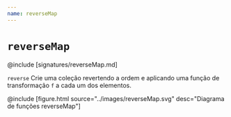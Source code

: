 ```yaml
---
name: reverseMap
---
```


# `reverseMap`

@include [signatures/reverseMap.md]

`reverse` Crie uma coleção revertendo a ordem e aplicando uma função de transformação `f` a cada um dos elementos.

@include [figure.html source="../images/reverseMap.svg" desc="Diagrama de funções reverseMap"]

